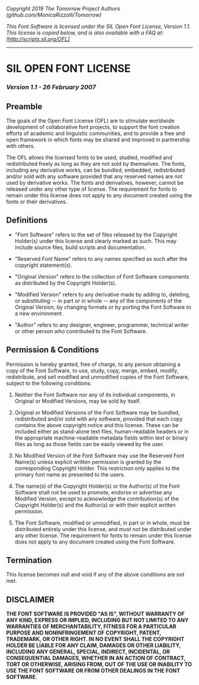 _Copyright 2019 The Tomorrow Project Authors (github.com/MonicaRizzolli/Tomorrow)_

_This Font Software is licensed under the SIL Open Font License, Version 1.1._
_This license is copied below, and is also available with a FAQ at:_
_[http://scripts.sil.org/OFL]_

---

# SIL OPEN FONT LICENSE

### _Version 1.1 - 26 February 2007_

## Preamble

The goals of the Open Font License (OFL) are to stimulate worldwide
development of collaborative font projects, to support the font creation
efforts of academic and linguistic communities, and to provide a free and
open framework in which fonts may be shared and improved in partnership
with others.

The OFL allows the licensed fonts to be used, studied, modified and
redistributed freely as long as they are not sold by themselves. The
fonts, including any derivative works, can be bundled, embedded,
redistributed and/or sold with any software provided that any reserved
names are not used by derivative works. The fonts and derivatives,
however, cannot be released under any other type of license. The
requirement for fonts to remain under this license does not apply
to any document created using the fonts or their derivatives.

## Definitions

- "Font Software" refers to the set of files released by the Copyright
  Holder(s) under this license and clearly marked as such. This may
  include source files, build scripts and documentation.

- "Reserved Font Name" refers to any names specified as such after the
  copyright statement(s).

- "Original Version" refers to the collection of Font Software components as
  distributed by the Copyright Holder(s).

- "Modified Version" refers to any derivative made by adding to, deleting,
  or substituting -- in part or in whole -- any of the components of the
  Original Version, by changing formats or by porting the Font Software to a
  new environment.

- "Author" refers to any designer, engineer, programmer, technical
  writer or other person who contributed to the Font Software.

## Permission & Conditions

Permission is hereby granted, free of charge, to any person obtaining
a copy of the Font Software, to use, study, copy, merge, embed, modify,
redistribute, and sell modified and unmodified copies of the Font
Software, subject to the following conditions:

1. Neither the Font Software nor any of its individual components,
   in Original or Modified Versions, may be sold by itself.

2. Original or Modified Versions of the Font Software may be bundled,
   redistributed and/or sold with any software, provided that each copy
   contains the above copyright notice and this license. These can be
   included either as stand-alone text files, human-readable headers or
   in the appropriate machine-readable metadata fields within text or
   binary files as long as those fields can be easily viewed by the user.

3. No Modified Version of the Font Software may use the Reserved Font
   Name(s) unless explicit written permission is granted by the corresponding
   Copyright Holder. This restriction only applies to the primary font name as
   presented to the users.

4. The name(s) of the Copyright Holder(s) or the Author(s) of the Font
   Software shall not be used to promote, endorse or advertise any
   Modified Version, except to acknowledge the contribution(s) of the
   Copyright Holder(s) and the Author(s) or with their explicit written
   permission.

5. The Font Software, modified or unmodified, in part or in whole,
   must be distributed entirely under this license, and must not be
   distributed under any other license. The requirement for fonts to
   remain under this license does not apply to any document created
   using the Font Software.

## Termination

This license becomes null and void if any of the above conditions are
not met.

## DISCLAIMER

**THE FONT SOFTWARE IS PROVIDED "AS IS", WITHOUT WARRANTY OF ANY KIND,
EXPRESS OR IMPLIED, INCLUDING BUT NOT LIMITED TO ANY WARRANTIES OF
MERCHANTABILITY, FITNESS FOR A PARTICULAR PURPOSE AND NONINFRINGEMENT
OF COPYRIGHT, PATENT, TRADEMARK, OR OTHER RIGHT. IN NO EVENT SHALL THE
COPYRIGHT HOLDER BE LIABLE FOR ANY CLAIM, DAMAGES OR OTHER LIABILITY,
INCLUDING ANY GENERAL, SPECIAL, INDIRECT, INCIDENTAL, OR CONSEQUENTIAL
DAMAGES, WHETHER IN AN ACTION OF CONTRACT, TORT OR OTHERWISE, ARISING
FROM, OUT OF THE USE OR INABILITY TO USE THE FONT SOFTWARE OR FROM
OTHER DEALINGS IN THE FONT SOFTWARE.**
